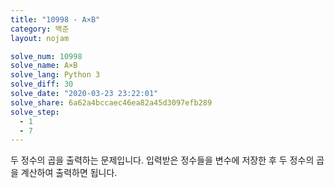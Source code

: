 ```yaml
---
title: "10998 - A×B"
category: 백준
layout: nojam

solve_num: 10998
solve_name: A×B
solve_lang: Python 3
solve_diff: 30
solve_date: "2020-03-23 23:22:01"
solve_share: 6a62a4bccaec46ea82a45d3097efb289
solve_step:
  - 1
  - 7
---
```


두 정수의 곱을 출력하는 문제입니다. 입력받은 정수들을 변수에 저장한 후 두 정수의 곱을 계산하여 출력하면 됩니다.

